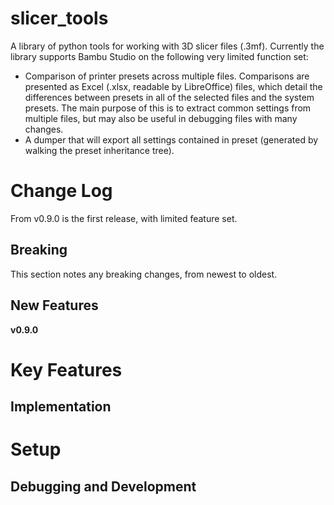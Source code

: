 <!---
# cspell: ignore Bambu
---> 

# slicer_tools

A library of python tools for working with 3D slicer files (.3mf). Currently the
library supports Bambu Studio on the following very limited function set:
- Comparison of printer presets across multiple files. Comparisons are presented
as Excel (.xlsx, readable by LibreOffice) files, which detail the differences between
presets in all of the selected files and the system presets. The main purpose of this
is to extract common settings from multiple files, but may also be useful in debugging
files with many changes.
- A dumper that will export all settings contained in preset (generated by walking
the preset inheritance tree).

# Change Log

From v0.9.0 is the first release, with limited feature set.

## Breaking

This section notes any breaking changes, from newest to oldest.

## New Features

**v0.9.0** 

# Key Features

## Implementation

# Setup

## Debugging and Development
